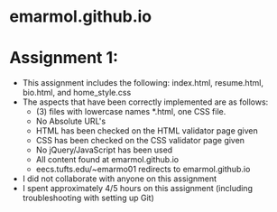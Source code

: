 # emarmol.github.io

# Assignment 1:
- This assignment includes the following: index.html, resume.html, bio.html, and home_style.css
- The aspects that have been correctly implemented are as follows: 
  - (3) files with lowercase names *.html, one CSS file.
  - No Absolute URL's
  - HTML has been checked on the HTML validator page given
  - CSS has been checked on the CSS validator page given
  - No jQuery/JavaScript has been used
  - All content found at emarmol.github.io
  - eecs.tufts.edu/~emarmo01 redirects to emarmol.github.io
- I did not collaborate with anyone on this assignment
- I spent approximately 4/5  hours on this assignment (including troubleshooting with setting up Git)
	   
